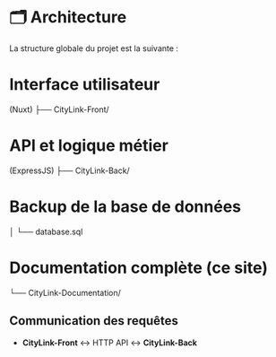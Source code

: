# 🗂️ Architecture

La structure globale du projet est la suivante :


# Interface utilisateur 

(Nuxt) ├── CityLink-Front/ 

# API et logique métier 

(ExpressJS) ├── CityLink-Back/ 

# Backup de la base de données 

│ └── database.sql 

# Documentation complète (ce site)

└── CityLink-Documentation/ 

## Communication des requêtes

- **CityLink-Front** ↔️ HTTP API ↔️ **CityLink-Back**